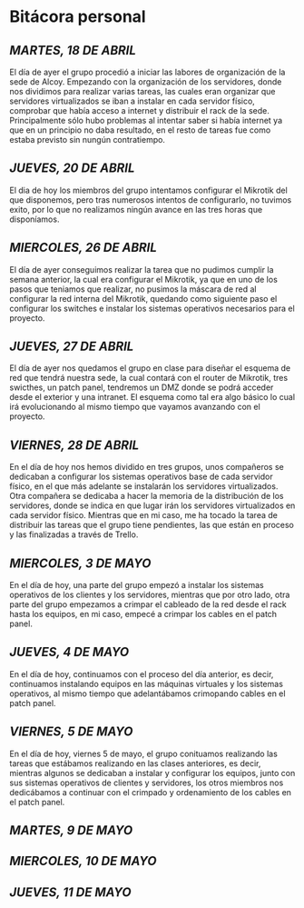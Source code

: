 # Bitácora personal

  ## *MARTES, 18 DE ABRIL*
El día de ayer el grupo procedió a iniciar las labores de organización de la sede de Alcoy. Empezando con la organización de los servidores, donde nos dividimos para realizar varias tareas, las cuales eran organizar que servidores virtualizados se iban a instalar en cada servidor físico, comprobar que había acceso a internet y distribuir el rack de la sede. Principalmente sólo hubo problemas al intentar saber si había internet ya que en un principio no daba resultado, en el resto de tareas fue como estaba previsto sin nungún contratiempo.

  ## *JUEVES, 20 DE ABRIL*
El dia de hoy los miembros del grupo intentamos configurar el Mikrotik del que disponemos, pero tras numerosos intentos de configurarlo, 
no tuvimos exito, por lo que no realizamos ningún avance en las tres horas que disponíamos.
  
  ## *MIERCOLES, 26 DE ABRIL*
El día de ayer conseguimos realizar la tarea que no pudimos cumplir la semana anterior, la cual era configurar el Mikrotik,
ya que en uno de los pasos que teniamos que realizar, no pusimos la máscara de red al configurar la red interna del Mikrotik, 
quedando como siguiente paso el configurar los switches e instalar los sistemas operativos necesarios para el proyecto.
   
  ## *JUEVES, 27 DE ABRIL*
El día de ayer nos quedamos el grupo en clase para diseñar el esquema de red que tendrá nuestra sede, la cual contará con el router de Mikrotik,
tres swicthes, un patch panel, tendremos un DMZ donde se podrá acceder desde el exterior y una intranet. El esquema como tal era algo básico lo cual irá 
evolucionando al mismo tiempo que vayamos avanzando con el proyecto.
   
  ## *VIERNES, 28 DE ABRIL*
En el día de hoy nos hemos dividido en tres grupos, unos compañeros se dedicaban a configurar los sistemas operativos base de cada servidor físico, en el que más adelante se instalarán los servidores virtualizados. Otra compañera se dedicaba a hacer la memoria de la distribución de los servidores, donde se indica en que lugar irán los servidores virtualizados en cada servidor físico. Mientras que en mi caso, me ha tocado la tarea de distribuir las tareas que el grupo tiene pendientes, las que están en proceso y las finalizadas a través de Trello.

## *MIERCOLES, 3 DE MAYO*
En el día de hoy, una parte del grupo empezó a instalar los sistemas operativos de los clientes y los servidores, mientras que por otro lado, otra parte del grupo empezamos a crimpar el cableado de la red desde el rack hasta los equipos, en mi caso, empecé a crimpar los cables en el patch panel. 

## *JUEVES, 4 DE MAYO*
En el día de hoy, continuamos con el proceso del día anterior, es decir, continuamos instalando equipos en las máquinas virtuales y los sistemas operativos, al mismo tiempo que adelantábamos crimopando cables en el patch panel.

## *VIERNES, 5 DE MAYO*
En el día de hoy, viernes 5 de mayo, el grupo conituamos realizando las tareas que estábamos realizando en las clases anteriores, es decir, mientras algunos se dedicaban a instalar y configurar los equipos, junto con sus sistemas operativos de clientes y servidores, los otros miembros nos dedicábamos a continuar con el crimpado y ordenamiento de los cables en el patch panel.
## *MARTES, 9 DE MAYO*

## *MIERCOLES, 10 DE MAYO*

## *JUEVES, 11 DE MAYO*
